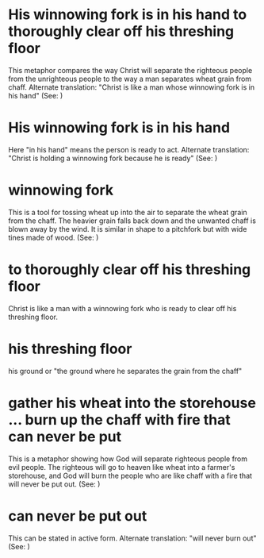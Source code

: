 
# His winnowing fork is in his hand to thoroughly clear off his threshing floor
This metaphor compares the way Christ will separate the righteous people from the unrighteous people to the way a man separates wheat grain from chaff. Alternate translation: "Christ is like a man whose winnowing fork is in his hand" (See: )

# His winnowing fork is in his hand
Here "in his hand" means the person is ready to act. Alternate translation: "Christ is holding a winnowing fork because he is ready" (See: )

# winnowing fork
This is a tool for tossing wheat up into the air to separate the wheat grain from the chaff. The heavier grain falls back down and the unwanted chaff is blown away by the wind. It is similar in shape to a pitchfork but with wide tines made of wood. (See: )

# to thoroughly clear off his threshing floor
Christ is like a man with a winnowing fork who is ready to clear off his threshing floor.

# his threshing floor
his ground or "the ground where he separates the grain from the chaff"

# gather his wheat into the storehouse ... burn up the chaff with fire that can never be put
This is a metaphor showing how God will separate righteous people from evil people. The righteous will go to heaven like wheat into a farmer's storehouse, and God will burn the people who are like chaff with a fire that will never be put out. (See: )

# can never be put out
This can be stated in active form. Alternate translation: "will never burn out" (See: )